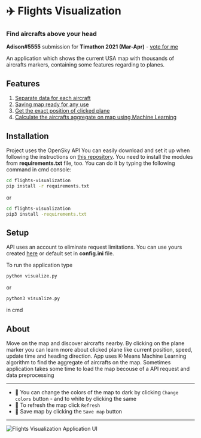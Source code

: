 # ✈️ Flights Visualization

### Find aircrafts above your head


**Adison#5555** submission for **Timathon 2021 (Mar-Apr)** - [vote for me](#)

An application which shows the current USA map with
thousands of aircrafts markers, containing some features regarding to planes. 



## Features
1. [Separate data for each aircraft]()
2. [Saving map ready for any use]()
3. [Get the exact position of clicked plane]()
4. [Calculate the aircrafts aggregate on map using Machine Learning]()



## Installation
Project uses the OpenSky API
You can easily download and set it up when following the instructions
on [this repository](https://github.com/openskynetwork/opensky-api).
You need to install the modules from **requirements.txt** file, too.
You can do it by typing the following command in cmd console:

```bash
cd flights-visualization
pip install -r requirements.txt
```
or 

```bash
cd flights-visualization
pip3 install -requirements.txt
```



## Setup
API uses an account to eliminate request limitations.
You can use yours created [here](https://opensky-network.org/my-opensky/profile/profile) or default set in **config.ini** file.

To run the application type

```bash
python visualize.py
```

or 

```bash
python3 visualize.py
```

in cmd 


## About
Move on the map and discover aircrafts nearby. By clicking on the plane marker you can learn more about clicked
plane like current position, speed, update time and heading direction. App uses K-Means Machine Learning algorithm to find the aggregate of 
aircrafts on the map. Sometimes application takes some time to load the map becouse of a API request and data preprocessing

---
* 🌈 You can change the colors of the map to dark by clicking ```Change colors``` button - and to white by clicking the same
* 🔄 To refresh the map click ```Refresh```
* 💾 Save map by clicking the ```Save map``` button

---

![Flights Visualization Application UI](https://user-images.githubusercontent.com/65545676/111905221-d32bad00-8a4a-11eb-884f-6faa525b0a95.png)

